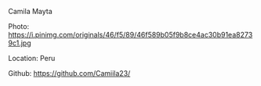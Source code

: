 Camila Mayta

Photo: https://i.pinimg.com/originals/46/f5/89/46f589b05f9b8ce4ac30b91ea82739c1.jpg

Location: Peru

Github: https://github.com/Camiila23/
